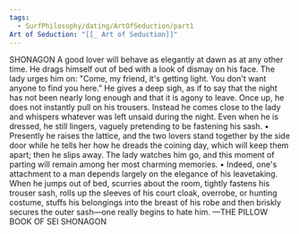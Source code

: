 ```yaml
---
tags:
  - SurfPhilosophy/dating/ArtOfSeduction/part1
Art of Seduction: "[[_ Art of Seduction]]"
---
```


SHONAGON
A good lover will behave as
elegantly at dawn as at any
other time. He drags
himself out of bed with a
look of dismay on his face.
The lady urges him on:
"Come, my friend, it's
getting light. You don't
want anyone to find you
here." He gives a deep
sigh, as if to say that the
night has not been nearly
long enough and that it is
agony to leave. Once up,
he does not instantly pull
on his trousers. Instead he
comes close to the lady and
whispers whatever was left
unsaid during the night.
Even when he is dressed,
he still lingers, vaguely
pretending to be fastening
his sash. • Presently he
raises the lattice, and the
two lovers stand together by
the side door while he tells
her how he dreads the
coining day, which will
keep them apart; then he
slips away. The lady
watches him go, and this
moment of parting will
remain among her most
charming memories. •
Indeed, one's attachment to
a man depends largely on
the elegance of his leavetaking.
When he jumps
out of bed, scurries about
the room, tightly fastens
his trouser sash, rolls up
the sleeves of his court
cloak, overrobe, or hunting
costume, stuffs his
belongings into the breast
of his robe and then briskly
secures the outer sash—one
really begins to hate him.
—THE PILLOW BOOK OF SEI
SHONAGON